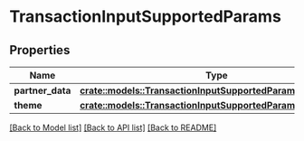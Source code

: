 # TransactionInputSupportedParams

## Properties

Name | Type | Description | Notes
------------ | ------------- | ------------- | -------------
**partner_data** | [**crate::models::TransactionInputSupportedParamsPartnerData**](TransactionInput_supportedParams_partnerData.md) |  | 
**theme** | [**crate::models::TransactionInputSupportedParamsTheme**](TransactionInput_supportedParams_theme.md) |  | 

[[Back to Model list]](../README.md#documentation-for-models) [[Back to API list]](../README.md#documentation-for-api-endpoints) [[Back to README]](../README.md)


